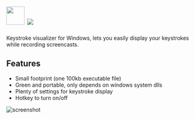 # <img src="https://cdn.jsdelivr.net/gh/majkinetor/chocolatey/keycastow/icon.png" width="48" height="48"/> [![](https://img.shields.io/chocolatey/v/keycastow.svg?color=red&label=keycastow)](https://chocolatey.org/packages/keycastow)

Keystroke visualizer for Windows, lets you easily display your keystrokes while recording screencasts.

## Features

- Small footprint (one 100kb executable file)
- Green and portable, only depends on windows system dlls
- Plenty of settings for keystroke display
- Hotkey to turn on/off


![screenshot](https://cdn.rawgit.com/majkinetor/chocolatey/master/keycastow/screenshot.png)
